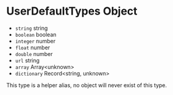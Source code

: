 # UserDefaultTypes Object

* `string` string
* `boolean` boolean
* `integer` number
* `float` number
* `double` number
* `url` string
* `array` Array\<unknown&#62;
* `dictionary` Record\<string, unknown&#62;

This type is a helper alias, no object will never exist of this type.
